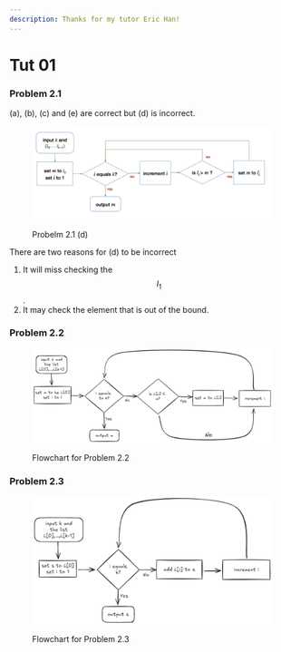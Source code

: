 ```yaml
---
description: Thanks for my tutor Eric Han!
---
```


# Tut 01

### Problem 2.1

(a), (b), (c) and (e) are correct but (d) is incorrect.

<figure><img src="../../.gitbook/assets/tut01-1.png" alt=""><figcaption><p>Probelm 2.1 (d)</p></figcaption></figure>

There are two reasons for (d) to be incorrect

1. It will miss checking the $$l_1$$.
2. It may check the element that is out of the bound.

### Problem 2.2

<figure><picture><source srcset="../../.gitbook/assets/tut01-02-dark.png" media="(prefers-color-scheme: dark)"><img src="../../.gitbook/assets/tut01-02-light.png" alt=""></picture><figcaption><p>Flowchart for Problem 2.2</p></figcaption></figure>

### Problem 2.3

<figure><picture><source srcset="../../.gitbook/assets/tut01-03-dark.png" media="(prefers-color-scheme: dark)"><img src="../../.gitbook/assets/tut01-03-light.png" alt=""></picture><figcaption><p>Flowchart for Problem 2.3</p></figcaption></figure>
